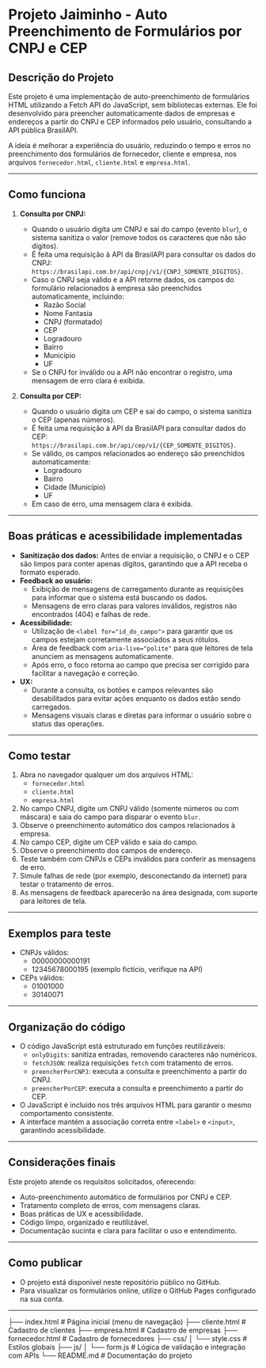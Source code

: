 # Projeto Jaiminho - Auto Preenchimento de Formulários por CNPJ e CEP

## Descrição do Projeto

Este projeto é uma implementação de auto-preenchimento de formulários HTML utilizando a Fetch API do JavaScript, sem bibliotecas externas. Ele foi desenvolvido para preencher automaticamente dados de empresas e endereços a partir do CNPJ e CEP informados pelo usuário, consultando a API pública BrasilAPI.

A ideia é melhorar a experiência do usuário, reduzindo o tempo e erros no preenchimento dos formulários de fornecedor, cliente e empresa, nos arquivos `fornecedor.html`, `cliente.html` e `empresa.html`.

---

## Como funciona

1. **Consulta por CNPJ:**

   - Quando o usuário digita um CNPJ e sai do campo (evento `blur`), o sistema sanitiza o valor (remove todos os caracteres que não são dígitos).
   - É feita uma requisição à API da BrasilAPI para consultar os dados do CNPJ:  
     `https://brasilapi.com.br/api/cnpj/v1/{CNPJ_SOMENTE_DIGITOS}`.
   - Caso o CNPJ seja válido e a API retorne dados, os campos do formulário relacionados à empresa são preenchidos automaticamente, incluindo:
     - Razão Social
     - Nome Fantasia
     - CNPJ (formatado)
     - CEP
     - Logradouro
     - Bairro
     - Município
     - UF
   - Se o CNPJ for inválido ou a API não encontrar o registro, uma mensagem de erro clara é exibida.

2. **Consulta por CEP:**

   - Quando o usuário digita um CEP e sai do campo, o sistema sanitiza o CEP (apenas números).
   - É feita uma requisição à API da BrasilAPI para consultar dados do CEP:  
     `https://brasilapi.com.br/api/cep/v1/{CEP_SOMENTE_DIGITOS}`.
   - Se válido, os campos relacionados ao endereço são preenchidos automaticamente:
     - Logradouro
     - Bairro
     - Cidade (Município)
     - UF
   - Em caso de erro, uma mensagem clara é exibida.

---

## Boas práticas e acessibilidade implementadas

- **Sanitização dos dados:** Antes de enviar a requisição, o CNPJ e o CEP são limpos para conter apenas dígitos, garantindo que a API receba o formato esperado.
- **Feedback ao usuário:**
  - Exibição de mensagens de carregamento durante as requisições para informar que o sistema está buscando os dados.
  - Mensagens de erro claras para valores inválidos, registros não encontrados (404) e falhas de rede.
- **Acessibilidade:**
  - Utilização de `<label for="id_do_campo">` para garantir que os campos estejam corretamente associados a seus rótulos.
  - Área de feedback com `aria-live="polite"` para que leitores de tela anunciem as mensagens automaticamente.
  - Após erro, o foco retorna ao campo que precisa ser corrigido para facilitar a navegação e correção.
- **UX:**
  - Durante a consulta, os botões e campos relevantes são desabilitados para evitar ações enquanto os dados estão sendo carregados.
  - Mensagens visuais claras e diretas para informar o usuário sobre o status das operações.

---

## Como testar

1. Abra no navegador qualquer um dos arquivos HTML:
   - `fornecedor.html`
   - `cliente.html`
   - `empresa.html`
2. No campo CNPJ, digite um CNPJ válido (somente números ou com máscara) e saia do campo para disparar o evento `blur`.
3. Observe o preenchimento automático dos campos relacionados à empresa.
4. No campo CEP, digite um CEP válido e saia do campo.
5. Observe o preenchimento dos campos de endereço.
6. Teste também com CNPJs e CEPs inválidos para conferir as mensagens de erro.
7. Simule falhas de rede (por exemplo, desconectando da internet) para testar o tratamento de erros.
8. As mensagens de feedback aparecerão na área designada, com suporte para leitores de tela.

---

## Exemplos para teste

- CNPJs válidos:  
  - 00000000000191  
  - 12345678000195 (exemplo fictício, verifique na API)
- CEPs válidos:  
  - 01001000  
  - 30140071

---

## Organização do código

- O código JavaScript está estruturado em funções reutilizáveis:
  - `onlyDigits`: sanitiza entradas, removendo caracteres não numéricos.
  - `fetchJSON`: realiza requisições `fetch` com tratamento de erros.
  - `preencherPorCNPJ`: executa a consulta e preenchimento a partir do CNPJ.
  - `preencherPorCEP`: executa a consulta e preenchimento a partir do CEP.
- O JavaScript é incluído nos três arquivos HTML para garantir o mesmo comportamento consistente.
- A interface mantém a associação correta entre `<label>` e `<input>`, garantindo acessibilidade.

---

## Considerações finais

Este projeto atende os requisitos solicitados, oferecendo:

- Auto-preenchimento automático de formulários por CNPJ e CEP.
- Tratamento completo de erros, com mensagens claras.
- Boas práticas de UX e acessibilidade.
- Código limpo, organizado e reutilizável.
- Documentação sucinta e clara para facilitar o uso e entendimento.

---

## Como publicar

- O projeto está disponível neste repositório público no GitHub.
- Para visualizar os formulários online, utilize o GitHub Pages configurado na sua conta.

---

├── index.html           # Página inicial (menu de navegação)
├── cliente.html         # Cadastro de clientes
├── empresa.html         # Cadastro de empresas
├── fornecedor.html      # Cadastro de fornecedores
├── css/
│   └── style.css        # Estilos globais
├── js/
│   └── form.js          # Lógica de validação e integração com APIs
└── README.md            # Documentação do projeto

